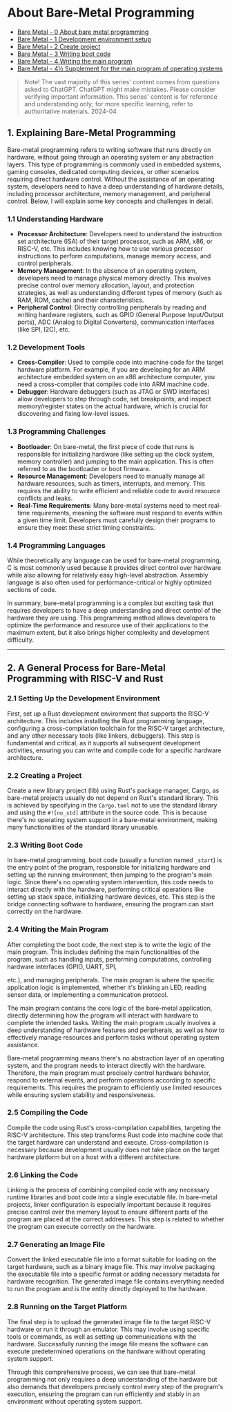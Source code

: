 # About Bare-Metal Programming

- [Bare Metal - 0 About bare metal programming](0-About-bare-metal-programming)
- [Bare Metal - 1 Development environment setup](1-Development-environment-setup)
- [Bare Metal - 2 Create project](2-Create-project)
- [Bare Metal - 3 Writing boot code](3-Writing-boot-code)
- [Bare Metal - 4 Writing the main program](4-Writing-the-main-program)
- [Bare Metal - 4½ Supplement for the main program of operating systems](4½-Supplement-for-the-main-program-of-operating-systems)

> Note! The vast majority of this series' content comes from questions asked to ChatGPT. ChatGPT might make mistakes. Please consider verifying important information. This series' content is for reference and understanding only; for more specific learning, refer to authoritative materials. 2024-04

## 1. Explaining Bare-Metal Programming

Bare-metal programming refers to writing software that runs directly on hardware, without going through an operating system or any abstraction layers. This type of programming is commonly used in embedded systems, gaming consoles, dedicated computing devices, or other scenarios requiring direct hardware control. Without the assistance of an operating system, developers need to have a deep understanding of hardware details, including processor architecture, memory management, and peripheral control. Below, I will explain some key concepts and challenges in detail.

### 1.1 Understanding Hardware

- **Processor Architecture**: Developers need to understand the instruction set architecture (ISA) of their target processor, such as ARM, x86, or RISC-V, etc. This includes knowing how to use various processor instructions to perform computations, manage memory access, and control peripherals.
- **Memory Management**: In the absence of an operating system, developers need to manage physical memory directly. This involves precise control over memory allocation, layout, and protection strategies, as well as understanding different types of memory (such as RAM, ROM, cache) and their characteristics.
- **Peripheral Control**: Directly controlling peripherals by reading and writing hardware registers, such as GPIO (General Purpose Input/Output ports), ADC (Analog to Digital Converters), communication interfaces (like SPI, I2C), etc.

### 1.2 Development Tools

- **Cross-Compiler**: Used to compile code into machine code for the target hardware platform. For example, if you are developing for an ARM architecture embedded system on an x86 architecture computer, you need a cross-compiler that compiles code into ARM machine code.
- **Debugger**: Hardware debuggers (such as JTAG or SWD interfaces) allow developers to step through code, set breakpoints, and inspect memory/register states on the actual hardware, which is crucial for discovering and fixing low-level issues.

### 1.3 Programming Challenges

- **Bootloader**: On bare-metal, the first piece of code that runs is responsible for initializing hardware (like setting up the clock system, memory controller) and jumping to the main application. This is often referred to as the bootloader or boot firmware.
- **Resource Management**: Developers need to manually manage all hardware resources, such as timers, interrupts, and memory. This requires the ability to write efficient and reliable code to avoid resource conflicts and leaks.
- **Real-Time Requirements**: Many bare-metal systems need to meet real-time requirements, meaning the software must respond to events within a given time limit. Developers must carefully design their programs to ensure they meet these strict timing constraints.

### 1.4 Programming Languages

While theoretically any language can be used for bare-metal programming, C is most commonly used because it provides direct control over hardware while also allowing for relatively easy high-level abstraction. Assembly language is also often used for performance-critical or highly optimized sections of code.

In summary, bare-metal programming is a complex but exciting task that requires developers to have a deep understanding and direct control of the hardware they are using. This programming method allows developers to optimize the performance and resource use of their applications to the maximum extent, but it also brings higher complexity and development difficulty.

---

## 2. A General Process for Bare-Metal Programming with RISC-V and Rust

### 2.1 Setting Up the Development Environment

First, set up a Rust development environment that supports the RISC-V architecture. This includes installing the Rust programming language, configuring a cross-compilation toolchain for the RISC-V target architecture, and any other necessary tools (like linkers, debuggers). This step is fundamental and critical, as it supports all subsequent development activities, ensuring you can write and compile code for a specific hardware architecture.

### 2.2 Creating a Project

Create a new library project (lib) using Rust's package manager, Cargo, as bare-metal projects usually do not depend on Rust's standard library. This is achieved by specifying in the `Cargo.toml` not to use the standard library and using the `#![no_std]` attribute in the source code. This is because there's no operating system support in a bare-metal environment, making many functionalities of the standard library unusable.

### 2.3 Writing Boot Code

In bare-metal programming, boot code (usually a function named `_start`) is the entry point of the program, responsible for initializing hardware and setting up the running environment, then jumping to the program's main logic. Since there's no operating system intervention, this code needs to interact directly with the hardware, performing critical operations like setting up stack space, initializing hardware devices, etc. This step is the bridge connecting software to hardware, ensuring the program can start correctly on the hardware.

### 2.4 Writing the Main Program

After completing the boot code, the next step is to write the logic of the main program. This includes defining the main functionalities of the program, such as handling inputs, performing computations, controlling hardware interfaces (GPIO, UART, SPI,

 etc.), and managing peripherals. The main program is where the specific application logic is implemented, whether it's blinking an LED, reading sensor data, or implementing a communication protocol.

The main program contains the core logic of the bare-metal application, directly determining how the program will interact with hardware to complete the intended tasks. Writing the main program usually involves a deep understanding of hardware features and peripherals, as well as how to effectively manage resources and perform tasks without operating system assistance.

Bare-metal programming means there's no abstraction layer of an operating system, and the program needs to interact directly with the hardware. Therefore, the main program must precisely control hardware behavior, respond to external events, and perform operations according to specific requirements. This requires the program to efficiently use limited resources while ensuring system stability and responsiveness.

### 2.5 Compiling the Code

Compile the code using Rust's cross-compilation capabilities, targeting the RISC-V architecture. This step transforms Rust code into machine code that the target hardware can understand and execute. Cross-compilation is necessary because development usually does not take place on the target hardware platform but on a host with a different architecture.

### 2.6 Linking the Code

Linking is the process of combining compiled code with any necessary runtime libraries and boot code into a single executable file. In bare-metal projects, linker configuration is especially important because it requires precise control over the memory layout to ensure different parts of the program are placed at the correct addresses. This step is related to whether the program can execute correctly on the hardware.

### 2.7 Generating an Image File

Convert the linked executable file into a format suitable for loading on the target hardware, such as a binary image file. This may involve packaging the executable file into a specific format or adding necessary metadata for hardware recognition. The generated image file contains everything needed to run the program and is the entity directly deployed to the hardware.

### 2.8 Running on the Target Platform

The final step is to upload the generated image file to the target RISC-V hardware or run it through an emulator. This may involve using specific tools or commands, as well as setting up communications with the hardware. Successfully running the image file means the software can execute predetermined operations on the hardware without operating system support.

Through this comprehensive process, we can see that bare-metal programming not only requires a deep understanding of the hardware but also demands that developers precisely control every step of the program's execution, ensuring the program can run efficiently and stably in an environment without operating system support.
